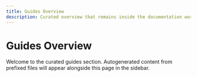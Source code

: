 ```yaml
---
title: Guides Overview
description: Curated overview that remains inside the documentation workspace
---
```


# Guides Overview

Welcome to the curated guides section. Autogenerated content from prefixed files
will appear alongside this page in the sidebar.
